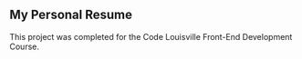 <h2>My Personal Resume</h2>

This project was completed for the Code Louisville Front-End Development Course.
